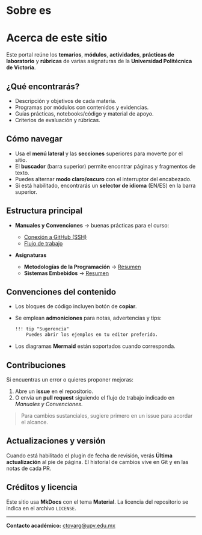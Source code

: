 # Sobre es
# Acerca de este sitio

Este portal reúne los **temarios**, **módulos**, **actividades**, **prácticas de laboratorio** y **rúbricas** de varias asignaturas de la **Universidad Politécnica de Victoria**.

## ¿Qué encontrarás?

* Descripción y objetivos de cada materia.
* Programas por módulos con contenidos y evidencias.
* Guías prácticas, notebooks/código y material de apoyo.
* Criterios de evaluación y rúbricas.

## Cómo navegar

* Usa el **menú lateral** y las **secciones** superiores para moverte por el sitio.
* El **buscador** (barra superior) permite encontrar páginas y fragmentos de texto.
* Puedes alternar **modo claro/oscuro** con el interruptor del encabezado.
* Si está habilitado, encontrarás un **selector de idioma** (EN/ES) en la barra superior.

## Estructura principal

* **Manuales y Convenciones**  →  buenas prácticas para el curso:

  * [Conexión a GitHub (SSH)](manuals/ssh-github.md)
  * [Flujo de trabajo](manuals/flow.md)
* **Asignaturas**

  * **Metodologías de la Programación** → [Resumen](subjects/programming-methodologies/index.md)
  * **Sistemas Embebidos** → [Resumen](subjects/embedded-systems/index.md)

## Convenciones del contenido

* Los bloques de código incluyen botón de **copiar**.

* Se emplean **admoniciones** para notas, advertencias y tips:

  ```md
  !!! tip "Sugerencia"
      Puedes abrir los ejemplos en tu editor preferido.
  ```

* Los diagramas **Mermaid** están soportados cuando corresponda.

## Contribuciones

Si encuentras un error o quieres proponer mejoras:

1. Abre un **issue** en el repositorio.
2. O envía un **pull request** siguiendo el flujo de trabajo indicado en *Manuales y Convenciones*.

> Para cambios sustanciales, sugiere primero en un issue para acordar el alcance.

## Actualizaciones y versión

Cuando está habilitado el plugin de fecha de revisión, verás **Última actualización** al pie de página. El historial de cambios vive en Git y en las notas de cada PR.

## Créditos y licencia

Este sitio usa **MkDocs** con el tema **Material**. La licencia del repositorio se indica en el archivo `LICENSE`.

---

**Contacto académico:** ctovarg@upv.edu.mx
